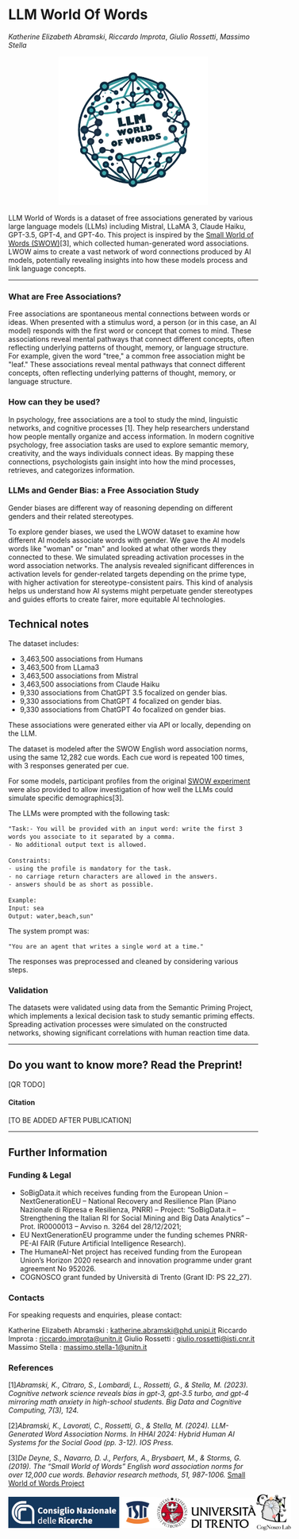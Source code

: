 # LLM World Of Words
_Katherine Elizabeth Abramski_, _Riccardo Improta_, _Giulio Rossetti_, _Massimo Stella_

<p align="center">
  <img src="LWOW Logo.jpg" alt="Logo" width="300"/>
</p>

LLM World of Words is a dataset of free associations generated by various large language models (LLMs) including Mistral, LLaMA 3, Claude Haiku, GPT-3.5, GPT-4, and GPT-4o. This project is inspired by the [Small World of Words (SWOW)](https://smallworldofwords.org/en/project/)[3], which collected human-generated word associations. LWOW aims to create a vast network of word connections produced by AI models, potentially revealing insights into how these models process and link language concepts.


-------

### What are Free Associations?
Free associations are spontaneous mental connections between words or ideas. When presented with a stimulus word, a person (or in this case, an AI model) responds with the first word or concept that comes to mind. These associations reveal mental pathways that connect different concepts, often reflecting underlying patterns of thought, memory, or language structure. For example, given the word "tree," a common free association might be "leaf." These associations reveal mental pathways that connect different concepts, often reflecting underlying patterns of thought, memory, or language structure.

### How can they be used?
In psychology, free associations are a tool to study the mind, linguistic networks, and cognitive processes [1]. They help researchers understand how people mentally organize and access information. In modern cognitive psychology, free association tasks are used to explore semantic memory, creativity, and the ways individuals connect ideas. By mapping these connections, psychologists gain insight into how the mind processes, retrieves, and categorizes information.

### LLMs and Gender Bias: a Free Association Study

Gender biases are different way of reasoning depending on different genders and their related stereotypes. 

To explore gender biases, we used the LWOW dataset to examine how different AI models associate words with gender. We gave the AI models words like "woman" or "man" and looked at what other words they connected to these. We simulated spreading activation processes in the word association networks. The analysis revealed significant differences in activation levels for gender-related targets depending on the prime type, with higher activation for stereotype-consistent pairs. This kind of analysis helps us understand how AI systems might perpetuate gender stereotypes and guides efforts to create fairer, more equitable AI technologies.

## Technical notes
The dataset includes:
- 3,463,500 associations from Humans
- 3,463,500 from LLama3
- 3,463,500 associations from Mistral
- 3,463,500 associations from Claude Haiku
- 9,330 associations from ChatGPT 3.5 focalized on gender bias.
- 9,330 associations from ChatGPT 4 focalized on gender bias.
- 9,330  associations from ChatGPT 4o focalized on gender bias.
  
These associations were generated either via API or locally, depending on the LLM.

The dataset is modeled after the SWOW English word association norms, using the same 12,282 cue words. Each cue word is repeated 100 times, with 3 responses generated per cue.

For some models, participant profiles from the original [SWOW experiment](https://smallworldofwords.org/en/project/) were also provided to allow investigation of how well the LLMs could simulate specific demographics[3].

The LLMs were prompted with the following task:
```
"Task:- You will be provided with an input word: write the first 3 words you associate to it separated by a comma.
- No additional output text is allowed.
               
Constraints:
- using the profile is mandatory for the task.
- no carriage return characters are allowed in the answers.
- answers should be as short as possible.
                           
Example:
Input: sea
Output: water,beach,sun"
```
The system prompt was:
```
"You are an agent that writes a single word at a time."
```

The responses was preprocessed and cleaned by considering various steps.

### Validation

The datasets were validated using data from the Semantic Priming Project, which implements a lexical decision task to study semantic priming effects. Spreading activation processes were simulated on the constructed networks, showing significant correlations with human reaction time data.

------

## Do you want to know more? Read the Preprint!

[QR TODO]

#### Citation
[TO BE ADDED AFTER PUBLICATION]

-----

## Further Information


### Funding & Legal

- SoBigData.it which receives funding from the European Union – NextGenerationEU – National Recovery and Resilience Plan (Piano Nazionale di Ripresa e Resilienza, PNRR) – Project: “SoBigData.it – Strengthening the Italian RI for Social Mining and Big Data Analytics” – Prot. IR0000013 – Avviso n. 3264 del 28/12/2021;
- EU NextGenerationEU programme under the funding schemes PNRR-PE-AI FAIR (Future Artificial Intelligence Research).
- The HumaneAI-Net project has received funding from the European Union’s Horizon 2020 research and innovation programme under grant agreement No 952026.
- COGNOSCO grant funded by Università di Trento (Grant ID: PS 22_27).

### Contacts

For speaking requests and enquiries, please contact:

Katherine Elizabeth Abramski : katherine.abramski@phd.unipi.it 
Riccardo Improta : riccardo.improta@unitn.it
Giulio Rossetti : giulio.rossetti@isti.cnr.it 
Massimo Stella : massimo.stella-1@unitn.it 


### References

[1]_Abramski, K., Citraro, S., Lombardi, L., Rossetti, G., & Stella, M. (2023). Cognitive network science reveals bias in gpt-3, gpt-3.5 turbo, and gpt-4 mirroring math anxiety in high-school students. Big Data and Cognitive Computing, 7(3), 124._

[2]_Abramski, K., Lavorati, C., Rossetti, G., & Stella, M. (2024). LLM-Generated Word Association Norms. In HHAI 2024: Hybrid Human AI Systems for the Social Good (pp. 3-12). IOS Press._

[3]_De Deyne, S., Navarro, D. J., Perfors, A., Brysbaert, M., & Storms, G. (2019). The “Small World of Words” English word association norms for over 12,000 cue words. Behavior research methods, 51, 987-1006._ [Small World of Words Project](https://smallworldofwords.org/en/project/)

<div style="display: flex; justify-content: space-between; align-items: center;">
  <img src="logo_isti.png" alt="ISTI Logo" width="300" style="pointer-events: none;"/>


  <img src="logo_unitn.png" alt="Unitn Logo" width="200" />
  <img src="CogNoscoLab_Logo.png" alt="CogNoscoLab Logo.png" width="70" />

</div>

